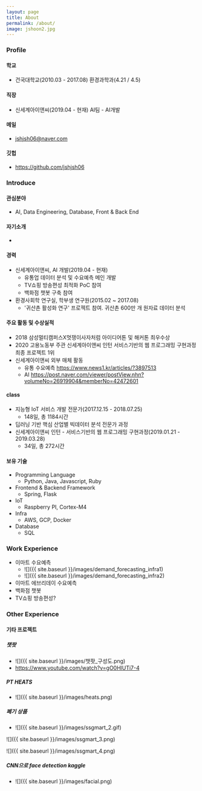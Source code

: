 ```yaml
---
layout: page
title: About
permalink: /about/
image: jshoon2.jpg
---
```


### Profile

#### 학교

- 건국대학교(2010.03 - 2017.08)
  환경과학과(4.21 / 4.5)

#### 직장

- 신세계아이앤씨(2019.04 - 현재)
  AI팀 - AI개발

#### 메일

- jshjsh06@naver.com

#### 깃헙

- https://github.com/jshjsh06



### Introduce

#### 관심분야

- AI, Data Engineering, Database, Front & Back End

#### 자기소개

- 

#### 경력

- 신세계아이앤씨, AI 개발(2019.04 - 현재)
  - 유통업 데이터 분석 및 수요예측 메인 개발
  - TV쇼핑 방송편성 최적화 PoC 참여
  - 백화점 챗봇 구축 참여
- 환경사회학 연구실, 학부생 연구원(2015.02 ~ 2017.08)
  -  '귀산촌 활성화 연구' 프로젝트 참여. 귀산촌 600만 개 원자료 데이터 분석

#### 주요 활동 및 수상실적

- 2018 삼성멀티캠퍼스X멋쟁이사자처럼 아이디어톤 및 해커톤 최우수상
- 2020 고용노동부 주관 신세계아이앤씨 인턴 서비스기반의 웹 프로그래밍 구현과정 최종 프로젝트 1위
- 신세계아이앤씨 외부 매체 활동
  - 유통 수요예측 https://www.news1.kr/articles/?3897513
  - AI https://post.naver.com/viewer/postView.nhn?volumeNo=26919904&memberNo=42472601

#### class

- 지능형 IoT 서비스 개발 전문가(2017.12.15 - 2018.07.25)
  - 148일, 총 1184시간
- 딥러닝 기반 핵심 산업별 빅데이터 분석 전문가 과정
- 신세계아이앤씨 인턴 - 서비스기반의 웹 프로그래밍 구현과정(2019.01.21 - 2019.03.28)
  - 34일, 총 272시간

#### 보유 기술

- Programming Language
  - Python, Java, Javascript, Ruby
- Frontend & Backend Framework
  - Spring, Flask
- IoT
  - Raspberry PI, Cortex-M4
- Infra
  - AWS, GCP, Docker
- Database
  - SQL



### Work Experience

- 이마트 수요예측
  - ![]({{ site.baseurl }}/images/demand_forecasting_infra1)
  - ![]({{ site.baseurl }}/images/demand_forecasting_infra2)
- 이마트 에브리데이 수요예측
- 백화점 챗봇
- TV쇼핑 방송편성?



### Other Experience

#### 기타 프로젝트

##### 챗팟

- ![]({{ site.baseurl }}/images/챗팟_구성도.png)
- https://www.youtube.com/watch?v=gO0HlUTi7-4

##### PT HEATS

- ![]({{ site.baseurl }}/images/heats.png)

##### 폐기 상품

- ![]({{ site.baseurl }}/images/ssgmart_2.gif)

![]({{ site.baseurl }}/images/ssgmart_3.png)

![]({{ site.baseurl }}/images/ssgmart_4.png)

##### CNN으로 face detection kaggle

- ![]({{ site.baseurl }}/images/facial.png)